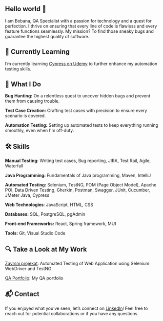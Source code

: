 ## Hello world  👋

I am Bobana, QA Specialist with a passion for technology and a quest for perfection. I thrive on ensuring that every line of code is flawless and every feature functions seamlessly. My mission? To find those sneaky bugs and guarantee the highest quality of software.

## 🌱 Currently Learning
I’m currently learning [Cypress on Udemy](https://www.udemy.com/course/cypress-web-automation-testing-from-zero-to-hero/) to further enhance my automation testing skills.

## 🚀 What I Do
**Bug Hunting:** On a relentless quest to uncover hidden bugs and prevent them from causing trouble.

**Test Case Creation:** Crafting test cases with precision to ensure every scenario is covered.

**Automation Testing:** Setting up automated tests to keep everything running smoothly, even when I'm off-duty.

## 🛠 Skills

**Manual Testing:** Writing test cases, Bug reporting, JIRA, Test Rail, Agile, Waterfall

**Java Programming:** Fundamentals of Java programming, Maven, IntelliJ

**Automated Testing:** Selenium, TestNG, POM (Page Object Model), Apache POI, Data Driven Testing, Gherkin, Postman, Swagger, JUnit, Cucumber, JMeter Java, Cypress

**Web Technologies**: JavaScript, HTML, CSS

**Databases:** SQL, PostgreSQL, pgAdmin

**Front-end Frameworks:** React, Spring framework, MUI

**Tools:** Git, Visual Studio Code

## 🔍 Take a Look at My Work

[Zavrsni projekat](https://github.com/BobanaS/ZavrsniProjekat): Automated Testing of Web Application using Selenium WebDriver and TestNG

[QA Portfolio](https://github.com/BobanaS/QA-Portfolio): My QA portfolio
## 📬 Contact

If you enjoyed what you’ve seen, let’s connect on [LinkedIn](https://www.linkedin.com/in/bobana-simikic160719918/)! Feel free to reach out for potential collaborations or if you have any questions.
